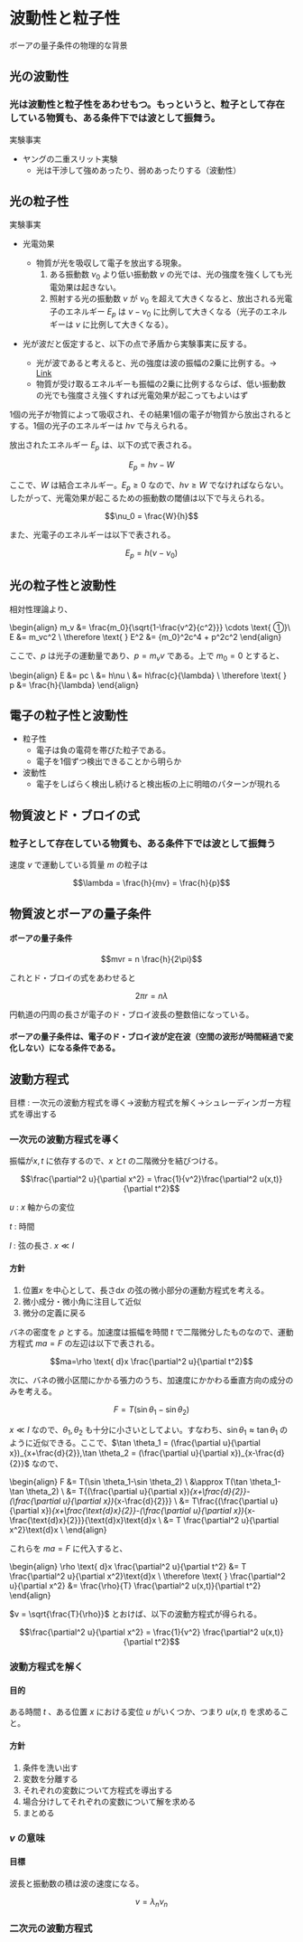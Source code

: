 # 波動性と粒子性

ボーアの量子条件の物理的な背景

## 光の波動性

### 光は波動性と粒子性をあわせもつ。もっというと、粒子として存在している物質も、ある条件下では波として振舞う。

実験事実

* ヤングの二重スリット実験
    * 光は干渉して強めあったり、弱めあったりする（波動性）

## 光の粒子性

実験事実

- 光電効果
    - 物質が光を吸収して電子を放出する現象。
        1. ある振動数 $\nu_0$ より低い振動数 $\nu$ の光では、光の強度を強くしても光電効果は起きない。
        2. 照射する光の振動数 $\nu$ が $\nu_0$ を超えて大きくなると、放出される光電子のエネルギー $E_p$ は $\nu-\nu_0$ に比例して大きくなる（光子のエネルギーは $\nu$ に比例して大きくなる）。

- 光が波だと仮定すると、以下の点で矛盾から実験事実に反する。
    - 光が波であると考えると、光の強度は波の振幅の2乗に比例する。→ [Link](https://eman-physics.net/dynamics/wave_energy.html)
    - 物質が受け取るエネルギーも振幅の2乗に比例するならば、低い振動数の光でも強度さえ強くすれば光電効果が起こってもよいはず

1個の光子が物質によって吸収され、その結果1個の電子が物質から放出されるとする。1個の光子のエネルギーは $h\nu$ で与えられる。

放出されたエネルギー $E_p$ は、以下の式で表される。

$$E_p = h\nu - W$$

ここで、$W$ は結合エネルギー。$E_p \geq 0$ なので、$h\nu \geq W$ でなければならない。したがって、光電効果が起こるための振動数の閾値は以下で与えられる。

$$\nu_0 = \frac{W}{h}$$

また、光電子のエネルギーは以下で表される。

$$E_p = h(\nu-\nu_0)$$

## 光の粒子性と波動性

相対性理論より、

\begin{align}
    m_v &= \frac{m_0}{\sqrt{1-\frac{v^2}{c^2}}} \cdots \text{ ①}\\
    E &= m_vc^2 \\
    \therefore \text{ } E^2 &= {m_0}^2c^4 + p^2c^2
\end{align}

ここで、$p$ は光子の運動量であり、$p=m_vv$ である。上で $m_0=0$ とすると、

\begin{align}
    E &= pc \\
      &= h\nu \\
      &= h\frac{c}{\lambda} \\
    \therefore \text{ } p &= \frac{h}{\lambda}
\end{align}

## 電子の粒子性と波動性

* 粒子性
    * 電子は負の電荷を帯びた粒子である。
    * 電子を1個ずつ検出できることから明らか
* 波動性
    * 電子をしばらく検出し続けると検出板の上に明暗のパターンが現れる


## 物質波とド・ブロイの式

### 粒子として存在している物質も、ある条件下では波として振舞う

速度 $v$ で運動している質量 $m$ の粒子は

$$\lambda = \frac{h}{mv} = \frac{h}{p}$$

## 物質波とボーアの量子条件

#### ボーアの量子条件

$$mvr = n \frac{h}{2\pi}$$

これとド・ブロイの式をあわせると

$$2\pi r = n \lambda$$

円軌道の円周の長さが電子のド・ブロイ波長の整数倍になっている。

#### ボーアの量子条件は、電子のド・ブロイ波が定在波（空間の波形が時間経過で変化しない）になる条件である。

## 波動方程式

目標 : 一次元の波動方程式を導く→波動方程式を解く→シュレーディンガー方程式を導出する

### 一次元の波動方程式を導く

振幅が$x, t$ に依存するので、$x$ と$t$ の二階微分を結びつける。

$$\frac{\partial^2 u}{\partial x^2} = \frac{1}{v^2}\frac{\partial^2 u(x,t)}{\partial t^2}$$

$u$ : $x$ 軸からの変位

$t$ : 時間

$l$ : 弦の長さ. $x \ll l$

#### 方針

1. 位置$x$ を中心として、長さd$x$ の弦の微小部分の運動方程式を考える。
2. 微小成分・微小角に注目して近似
3. 微分の定義に戻る

バネの密度を $\rho$ とする。加速度は振幅を時間 $t$ で二階微分したものなので、運動方程式 $ma=F$ の左辺は以下で表される。

$$ma=\rho \text{ d}x \frac{\partial^2 u}{\partial t^2}$$

次に、バネの微小区間にかかる張力のうち、加速度にかかわる垂直方向の成分のみを考える。

$$F = T(\sin \theta_1-\sin \theta_2)$$

$x \ll l$ なので、$\theta_1, \theta_2$ も十分に小さいとしてよい。すなわち、$\sin \theta_1 \approx \tan \theta_1$ のように近似できる。ここで、$\tan \theta_1 = (\frac{\partial u}{\partial x})_{x+\frac{d}{2}},\tan \theta_2 = (\frac{\partial u}{\partial x})_{x-\frac{d}{2}}$ なので、

\begin{align}
    F &= T(\sin \theta_1-\sin \theta_2) \\
      &\approx T(\tan \theta_1-\tan \theta_2) \\
      &= T\{(\frac{\partial u}{\partial x})_{x+\frac{d}{2}}-(\frac{\partial u}{\partial x})_{x-\frac{d}{2}}\} \\
      &= T\frac{(\frac{\partial u}{\partial x})_{x+\frac{\text{d}x}{2}}-(\frac{\partial u}{\partial x})_{x-\frac{\text{d}x}{2}}}{\text{d}x}\text{d}x \\
      &= T \frac{\partial^2 u}{\partial x^2}\text{d}x \\
\end{align}

これらを $ma=F$ に代入すると、

\begin{align}
    \rho \text{ d}x \frac{\partial^2 u}{\partial t^2} &= T \frac{\partial^2 u}{\partial x^2}\text{d}x \\
    \therefore \text{ } \frac{\partial^2 u}{\partial x^2} &= \frac{\rho}{T} \frac{\partial^2 u(x,t)}{\partial t^2} 
\end{align}

$v = \sqrt{\frac{T}{\rho}}$ とおけば、以下の波動方程式が得られる。

$$\frac{\partial^2 u}{\partial x^2} = \frac{1}{v^2} \frac{\partial^2 u(x,t)}{\partial t^2}$$

### 波動方程式を解く

#### 目的

ある時間 $t$ 、ある位置 $x$ における変位 $u$ がいくつか、つまり $u(x,t)$ を求めること。

#### 方針

1. 条件を洗い出す
2. 変数を分離する
3. それぞれの変数について方程式を導出する
4. 場合分けしてそれぞれの変数について解を求める
5. まとめる

### $v$ の意味

#### 目標 

波長と振動数の積は波の速度になる。

$$v = \lambda_n \nu_n$$

### 二次元の波動方程式

